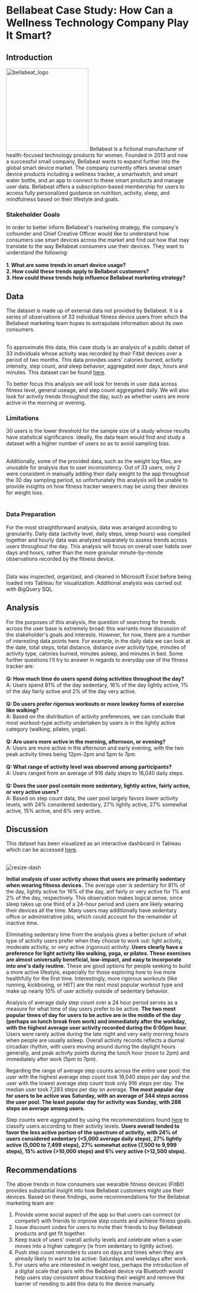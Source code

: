 # Bellabeat Case Study: How Can a Wellness Technology Company Play It Smart?

<h2>Introduction</h2>
<img width="223" alt="bellabeat_logo" src="https://user-images.githubusercontent.com/92185928/170800905-eaa108af-7a5f-45e6-ac5f-f9fc19b29d54.png">
Bellabeat is a fictional manufacturer of health-focused technology products for women. Founded in 2013 and now a successful small company, Bellabeat wants to expand further into the global smart device market. The company currently offers several smart device products including a wellness tracker, a smartwatch, and smart water bottle, and an app to connect to these smart products and manage user data. Bellabeat offers a subscription-based membership for users to access fully personalized guidance on nutrition, activity, sleep, and mindfulness based on their lifestyle and goals.

<h3>Stakeholder Goals</h3>
In order to better inform Bellabeat's marketing strategy, the company's cofounder and Chief Creative Officer would like to understand how consumers use smart devices across the market and find out how that may translate to the way Bellabeat consumers use their devices. They want to understand the following:<br><br>
<b>
1. What are some trends in smart device usage?<br>
2. How could these trends apply to Bellabeat customers?<br>
3. How could these trends help influence Bellabeat marketing strategy?</b>
  
<h2>Data</h2>
The dataset is made up of external data not provided by Bellabeat. It is a series of observations of 33 individual fitness device users from which the Bellabeat marketing team hopes to extrapolate information about its own consumers. <br><br>

To approximate this data, this case study is an analysis of a public datset of 33 individuals whose activity was recorded by their Fitbit devices over a period of two months. This data provides users' calories burned, activity intensity, step count, and sleep behavior, aggregated over days, hours and minutes. This dataset can be found [here](https://www.kaggle.com/datasets/arashnic/fitbit).

To better focus this analysis we will look for trends in user data across fitness level, general useage, and step count aggregated daily. We will also look for activity trends throughout the day, such as whether users are more active in the morning or evening. 

<h3>Limitations</h3>
30 users is the lower threshold for the sample size of a study whose results have statistical significance. Ideally, the data team would find and study a dataset with a higher number of users so as to avoid sampling bias.  <br><br>

Additionally, some of the provided data, such as the weight log files, are unusable for analysis due to user inconsistency. Out of 33 users, only 2 were consistent in manually adding their daily weight to the app throughout the 30 day sampling period, so unfortunately this analysis will be unable to provide insights on how fitness tracker wearers may be using their devices for weight loss. <br><br>

<h3>Data Preparation</h3>
For the most straightforward analysis, data was arranged according to granularity. Daily data (activity level, daily steps, sleep hours) was compiled together and hourly data was analyzed separately to assess trends across users throughout the day. This analysis will focus on overall user habits over days and hours, rather than the more granular minute-by-minute observations recorded by the fitness device. <br><br>

Data was inspected, organized, and cleaned in Microsoft Excel before being loaded into Tableau for visualization. Additional analysis was carried out with BigQuery SQL. 

<h2>Analysis</h2>
For the purposes of this analysis, the question of searching for trends across the user base is extremely broad: this warrants more discussion of the stakeholder's goals and interests. However, for now, there are a number of interesting data points here. For example, in the daily data we can look at the date, total steps, total distance, distance over activity type, minutes of activity type, calories burned, minutes asleep, and minutes in bed. Some further questions I'll try to answer in regards to everyday use of the fitness tracker are: <br> <br>
<b>Q: How much time do users spend doing activities throughout the day?</b> <br>
A: Users spend 81% of the day sedentary, 16% of the day lightly active, 1% of the day fairly active and 2% of the day very active.<br><br>
<b>Q: Do users prefer rigorous workouts or more lowkey forms of exercise like walking? </b><br>
A: Based on the distribution of activity preferences, we can conclude that most workout-type activity undertaken by users is in the lightly active category (walking, pilates, yoga).<br><br>
<b>Q: Are users more active in the morning, afternoon, or evening?</b><br>
A: Users are more active in the afternoon and early evening, with the two peak activity times being 12pm-2pm and 5pm to 7pm.<br><br>
<b>Q: What range of activity level was observed among participants?</b><br>
A: Users ranged from an average of 916 daily steps to 16,040 daily steps. <br><br>
<b>Q: Does the user pool contain more sedentary, lightly active, fairly active, or very active users?</b><br>
A: Based on step count data, the user pool largely favors lower activity levels, with 24% considered sedentary, 27% lightly active, 27% somewhat active, 15% active, and 6% very active.<br>


<h2>Discussion</h2>

This dataset has been visualized as an interactive dashboard in Tableau which can be accessed [here](https://public.tableau.com/app/profile/morgan5895/viz/FitnessTrackerProject/Dashboard1).<br><br>

![resize-dash](https://user-images.githubusercontent.com/92185928/174974670-8236eccf-2d2e-42f5-8253-49627c00a260.png)

<b>Initial analysis of user activity shows that users are primarily sedentary when wearing fitness devices.</b> The average user is sedentary for 81% of the day, lightly active for 16% of the day, anf fairly or very active for 1% and 2% of the day, respectively. This observation makes logical sense, since sleep takes up one third of a 24-hour period and users are likely wearing their devices all the time. Many users may additionally have sedentary office or administrative jobs, which could account for the remainder of inactive time. 

Eliminating sedentary time from the analysis gives a better picture of what type of activity users prefer when they choose to work out: light activity, moderate activity, or very active (rigorous) activity. <b>Users clearly have a preference for light activity like walking, yoga, or pilates. These exercises are almost universally beneficial, low-impact, and easy to incorporate into one's daily routine.</b> These are good options for people seeking to build a more active lifestyle, especially for those exploring how to live more healthfully for the first time. Interestingly, more rigorous workouts (like running, kickboxing, or HIIT) are the next most popular workout type and make up nearly 10% of user activity outside of sedentary behavior. 

Analysis of average daily step count over a 24 hour period serves as a measure for what time of day users prefer to be active. <b>The two most popular times of day for users to be active are in the middle of the day (perhaps on lunch break from work) and immediately after the workday, with the highest average user activity recorded during the 6:00pm hour.</b> Users were rarely active during the late night and very early morning hours when people are usually asleep. Overall activity records reflects a diurnal circadian rhythm, with users moving around during the daylight hours generally, and peak activity points during the lunch hour (noon to 2pm) and immediately after work (5pm to 7pm). 

Regarding the range of average step counts across the entire user pool: the user with the highest average step count took 16,040 steps per day and the user with the lowest average step count took only 916 steps per day. The median user took 7,283 steps per day on average. <b>The most popular day for users to be active was Saturday, with an average of 344 steps across the user pool. The least popular day for activity was Sunday, with 288 steps on average among users.</b>

Step counts were aggregated by using the recommendations found [here](https://www.medicinenet.com/how_many_steps_a_day_is_considered_active/article.htm) to classify users according to their activity levels. <b>Users overall tended to favor the less active portion of the spectrum of activity, with 24% of users considered sedentary (<5,000 average daily steps), 27% lightly active (5,000 to 7,499 steps), 27% somewhat active (7,500 to 9,999 steps), 15% active (>10,000 steps) and 6% very active (>12,500 steps).</b> 


<h2>Recommendations</h2>

The above trends in how consumers use wearable fitness devices (FitBit) provides substantial insight into how Bellabeat customers might use their devices.
Based on these findings, some recommendations for the Bellabeat marketing team are:

1. Provide some social aspect of the app so that users can connect (or compete!) with friends to improve step counts and achieve fitness goals.
2. Issue discount codes for users to invite their friends to buy Bellabeat products and get fit together.
3. Keep track of users' overall activity levels and celebrate when a user moves into a higher category (ie from sedentary to lightly active).
4. Push step count reminders to users on days and times when they are already likely to want to be active: Saturdays and weekdays after work.
5. For users who are interested in weight loss, perhaps the introduction of a digital scale that pairs with the Belabeat device via Bluetooth would help users stay consistent about tracking their weight and remove the barrier of needing to add this data to the device manually.
